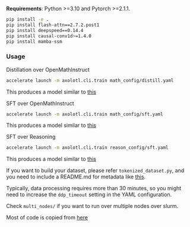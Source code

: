 **Requirements**: Python >=3.10 and Pytorch >=2.1.1.

```bash
pip install -e .
pip install flash-attn==2.7.2.post1
pip install deepspeed==0.14.4
pip install causal-conv1d>=1.4.0
pip install mamba-ssm
```

### Usage

Distillation over OpenMathInstruct

```bash
accelerate launch -m axolotl.cli.train math_config/distill.yaml
```

This produces a model similar to [this](https://huggingface.co/JunxiongWang/MambaInLlama3B_Distill_MATH)

SFT over OpenMathInstruct

```bash
accelerate launch -m axolotl.cli.train math_config/sft.yaml
```

This produces a model similar to [this](https://huggingface.co/JunxiongWang/MambaInLlama3B_SFT_MATH)

SFT over Reasoning

```bash
accelerate launch -m axolotl.cli.train reason_config/sft.yaml
```

This produces a model similar to [this](https://huggingface.co/JunxiongWang/M1-3B-SFT)

If you want to build your dataset, please refer `tokenized_dataset.py`, and you need to include a README.md for metadata like [this](https://huggingface.co/datasets/JunxiongWang/R1_Sythetic_SFT/blob/main/README.md).

Typically, data processing requires more than 30 minutes, so you might need to increase the `ddp_timeout` setting in the YAML configuration.

Check `multi_nodes/` if you want to run over multiple nodes over slurm.

Most of code is copied from [here](https://github.com/axolotl-ai-cloud/axolotl)